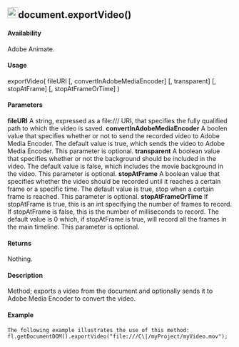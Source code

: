 ## <img src="/media/image1.png" style="width:0.25005in;height:0.25005in" />document.exportVideo()

#### Availability

Adobe Animate.

#### Usage

exportVideo( fileURI \[, convertInAdobeMediaEncoder\] \[, transparent\] \[, stopAtFrame\] \[, stopAtFrameOrTime\] )

#### Parameters

**fileURI** A string, expressed as a file:/// URI, that specifies the fully qualified path to which the video is saved.
**convertInAdobeMediaEncoder** A boolen value that specifies whether or not to send the recorded video to Adobe Media Encoder. The default value is true, which sends the video to Adobe Media Encoder. This parameter is optional.
**transparent** A boolean value that specifies whether or not the background should be included in the video. The default value is false, which includes the movie background in the video. This parameter is optional.
**stopAtFrame** A boolean value that specifies whether the video should be recorded until it reaches a certain frame or a specific time. The default value is true, stop when a certain frame is reached. This parameter is optional.
**stopAtFrameOrTime** If stopAtFrame is true, this is an int specifying the number of frames to record. If stopAtFrame is false, this is the number of milliseconds to record. The default value is 0 which, if stopAtFrame is true, will record all the frames in the main timeline. This parameter is optional.

#### Returns

Nothing.

#### Description

Method; exports a video from the document and optionally sends it to Adobe Media Encoder to convert the video.

#### Example

```
The following example illustrates the use of this method:
fl.getDocumentDOM().exportVideo("file:///C\|/myProject/myVideo.mov");

```